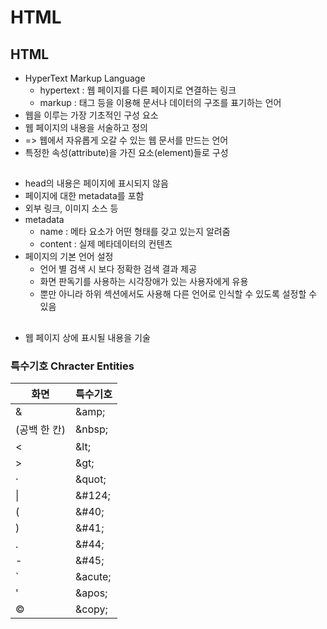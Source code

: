 # HTML

## HTML
- HyperText Markup Language
    - hypertext : 웹 페이지를 다른 페이지로 연결하는 링크
    - markup : 태그 등을 이용해 문서나 데이터의 구조를 표기하는 언어
- 웹을 이루는 가장 기초적인 구성 요소
- 웹 페이지의 내용을 서술하고 정의
- => 웹에서 자유롭게 오갈 수 있는 웹 문서를 만드는 언어
- 특정한 속성(attribute)을 가진 요소(element)들로 구성 

## <head>
- head의 내용은 페이지에 표시되지 않음
- 페이지에 대한 metadata를 포함
- 외부 링크, 이미지 소스 등 
- metadata
    - name : 메타 요소가 어떤 형태를 갖고 있는지 알려줌
    - content : 실제 메타데이터의 컨텐츠
- 페이지의 기본 언어 설정 
    - 언어 별 검색 시 보다 정확한 검색 결과 제공
    - 화면 판독기를 사용하는 시각장애가 있는 사용자에게 유용
    - <head> 뿐만 아니라 하위 섹션에서도 사용해 다른 언어로 인식할 수 있도록 설정할 수 있음

## <body>
- 웹 페이지 상에 표시될 내용을 기술

### 특수기호 Chracter Entities

화면|특수기호
---|---
&|\&amp;
(공백 한 칸)|\&nbsp;
<|\&lt;
\>|\&gt;
·|\&quot;
\||\&#124;
(|\&#40;
)|\&#41;
.|\&#44;
-|\&#45;
`|\&acute;
'|\&apos;
©|\&copy;

